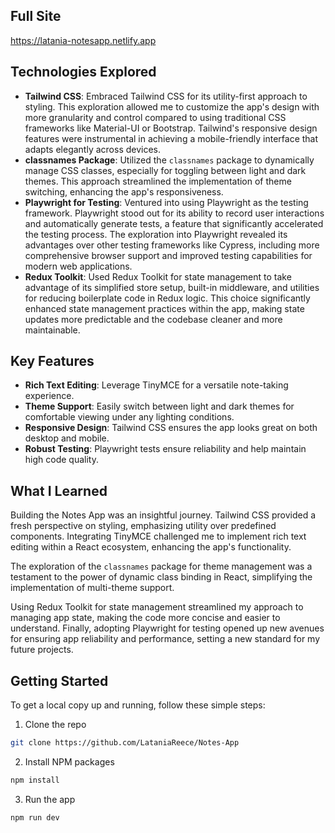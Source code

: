 ## Full Site 

https://latania-notesapp.netlify.app

## Technologies Explored

- **Tailwind CSS**: Embraced Tailwind CSS for its utility-first approach to styling. This exploration allowed me to customize the app's design with more granularity and control compared to using traditional CSS frameworks like Material-UI or Bootstrap. Tailwind's responsive design features were instrumental in achieving a mobile-friendly interface that adapts elegantly across devices.
- **classnames Package**: Utilized the `classnames` package to dynamically manage CSS classes, especially for toggling between light and dark themes. This approach streamlined the implementation of theme switching, enhancing the app's responsiveness. 
- **Playwright for Testing**: Ventured into using Playwright as the testing framework. Playwright stood out for its ability to record user interactions and automatically generate tests, a feature that significantly accelerated the testing process. The exploration into Playwright revealed its advantages over other testing frameworks like Cypress, including more comprehensive browser support and improved testing capabilities for modern web applications.
- **Redux Toolkit**: Used Redux Toolkit for state management to take advantage of its simplified store setup, built-in middleware, and utilities for reducing boilerplate code in Redux logic. This choice significantly enhanced state management practices within the app, making state updates more predictable and the codebase cleaner and more maintainable.

## Key Features

- **Rich Text Editing**: Leverage TinyMCE for a versatile note-taking experience.
- **Theme Support**: Easily switch between light and dark themes for comfortable viewing under any lighting conditions.
- **Responsive Design**: Tailwind CSS ensures the app looks great on both desktop and mobile.
- **Robust Testing**: Playwright tests ensure reliability and help maintain high code quality.

## What I Learned

Building the Notes App was an insightful journey. Tailwind CSS provided a fresh perspective on styling, emphasizing utility over predefined components. Integrating TinyMCE challenged me to implement rich text editing within a React ecosystem, enhancing the app's functionality.

The exploration of the `classnames` package for theme management was a testament to the power of dynamic class binding in React, simplifying the implementation of multi-theme support.

Using Redux Toolkit for state management streamlined my approach to managing app state, making the code more concise and easier to understand. Finally, adopting Playwright for testing opened up new avenues for ensuring app reliability and performance, setting a new standard for my future projects.

## Getting Started

To get a local copy up and running, follow these simple steps:

1. Clone the repo
```sh
git clone https://github.com/LataniaReece/Notes-App
```
2. Install NPM packages
```sh
npm install
```
3. Run the app
```sh
npm run dev
```

